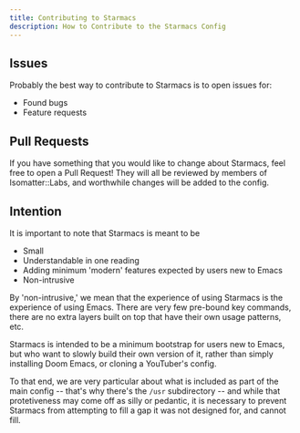 ```yaml
---
title: Contributing to Starmacs
description: How to Contribute to the Starmacs Config
---
```


## Issues

Probably the best way to contribute to Starmacs is to open issues for:
 - Found bugs
 - Feature requests

## Pull Requests

If you have something that you would like to change about Starmacs,
feel free to open a Pull Request! They will all be reviewed by members
of Isomatter::Labs, and worthwhile changes will be added to the config.

## Intention

It is important to note that Starmacs is meant to be
 - Small
 - Understandable in one reading
 - Adding minimum 'modern' features expected by users new to Emacs
 - Non-intrusive
 
By 'non-intrusive,' we mean that the experience of using Starmacs
is the experience of using Emacs. There are very few pre-bound
key commands, there are no extra layers built on top that have their
own usage patterns, etc.

Starmacs is intended to be a minimum bootstrap for users new to
Emacs, but who want to slowly build their own version of it,
rather than simply installing Doom Emacs, or cloning a YouTuber's
config.

To that end, we are very particular about what is included as part
of the main config -- that's why there's the `/usr` subdirectory --
and while that protetiveness may come off as silly or pedantic, it is
necessary to prevent Starmacs from attempting to fill a gap it was not
designed for, and cannot fill.
